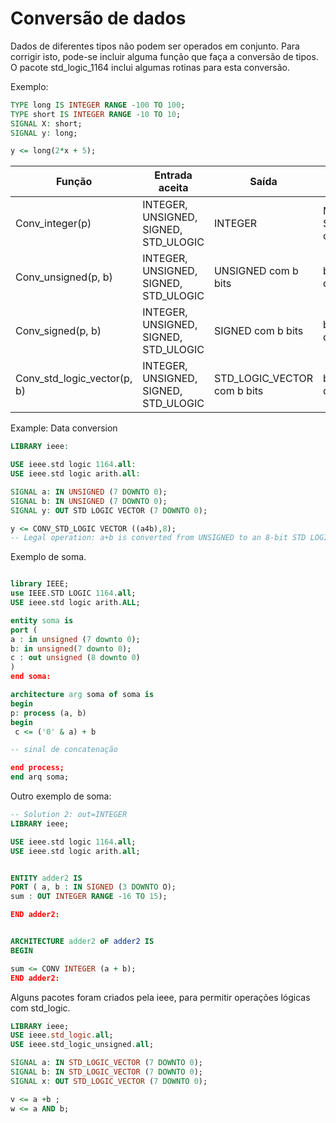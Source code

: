 # Conversão de dados
Dados de diferentes tipos não podem ser operados em conjunto. Para corrigir isto, pode-se incluir alguma função que faça a conversão de tipos.
O pacote std_logic_1164 inclui algumas rotinas para esta conversão.

Exemplo:

```VHDL
TYPE long IS INTEGER RANGE -100 TO 100;
TYPE short IS INTEGER RANGE -10 TO 10;
SIGNAL X: short;
SIGNAL y: long;

y <= long(2*x + 5);
```

| Função                      | Entrada aceita                           | Saída                        | Observação                                                                 |
|-----------------------------|------------------------------------------|------------------------------|----------------------------------------------------------------------------|
| Conv_integer(p)             | INTEGER, UNSIGNED, SIGNED, STD_ULOGIC    | INTEGER                      | Não aceita STD_LOGIC_VECTOR como entrada                                   |
| Conv_unsigned(p, b)         | INTEGER, UNSIGNED, SIGNED, STD_ULOGIC    | UNSIGNED com b bits          | b indica o tamanho do vetor de saída                                       |
| Conv_signed(p, b)           | INTEGER, UNSIGNED, SIGNED, STD_ULOGIC    | SIGNED com b bits            | b indica o tamanho do vetor de saída                                       |
| Conv_std_logic_vector(p, b) | INTEGER, UNSIGNED, SIGNED, STD_ULOGIC    | STD_LOGIC_VECTOR com b bits  | b indica o tamanho do vetor de saída                                       |



Example: Data conversion

```VHDL
LIBRARY ieee:

USE ieee.std logic 1164.all:
USE ieee.std logic arith.all:

SIGNAL a: IN UNSIGNED (7 DOWNTO 0);
SIGNAL b: IN UNSIGNED (7 DOWNTO 0);
SIGNAL y: OUT STD LOGIC VECTOR (7 DOWNTO 0);

y <= CONV_STD_LOGIC VECTOR ((a4b),8);
-- Legal operation: a+b is converted from UNSIGNED to an 8-bit STD LOGIC VECTOR value, then assigned to y.
```

Exemplo de soma.
```VHDL

library IEEE;
use IEEE.STD LOGIC 1164.all;
USE ieee.std logic arith.ALL;

entity soma is
port (
a : in unsigned (7 downto 0);
b: in unsigned(7 downto 0);
c : out unsigned (8 downto 0)
)
end soma:

architecture arg soma of soma is
begin
p: process (a, b)
begin
 c <= ('0' & a) + b

-- sinal de concatenação

end process;
end arq soma;
```

Outro exemplo de soma:

```VHDL
-- Solution 2: out=INTEGER
LIBRARY ieee;

USE ieee.std logic 1164.all;
USE ieee.std logic arith.all;


ENTITY adder2 IS
PORT ( a, b : IN SIGNED (3 DOWNTO O);
sum : OUT INTEGER RANGE -16 TO 15);

END adder2:


ARCHITECTURE adder2 oF adder2 IS
BEGIN

sum <= CONV INTEGER (a + b);
END adder2:
```

Alguns pacotes foram criados pela ieee, para permitir operações lógicas com std_logic.

```VHDL
LIBRARY ieee;
USE ieee.std_logic.all;
USE ieee.std_logic_unsigned.all;

SIGNAL a: IN STD_LOGIC_VECTOR (7 DOWNTO 0);
SIGNAL b: IN STD_LOGIC_VECTOR (7 DOWNTO 0);
SIGNAL x: OUT STD_LOGIC_VECTOR (7 DOWNTO 0);

v <= a +b ;
w <= a AND b;
```
